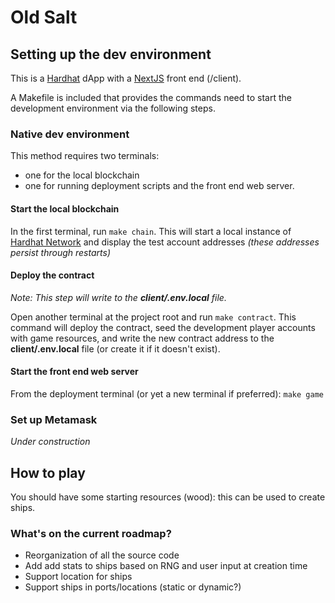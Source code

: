 # Old Salt

## Setting up the dev environment

This is a [Hardhat](https://hardhat.org/hardhat-network/) dApp with a [NextJS](https://nextjs.org/) front end (/client).

A Makefile is included that provides the commands need to start the development environment via the following steps.

### Native dev environment

This method requires two terminals:

- one for the local blockchain
- one for running deployment scripts and the front end web server.

#### Start the local blockchain

In the first terminal, run `make chain`. This will start a local instance of [Hardhat Network](https://hardhat.org/tutorial/debugging-with-hardhat-network#_6-debugging-with-hardhat-network) and display the test account addresses _(these addresses persist through restarts)_

#### Deploy the contract

_Note: This step will write to the **client/.env.local** file._

Open another terminal at the project root and run `make contract`. This command will deploy the contract, seed the development
player accounts with game resources, and write the new contract address to the **client/.env.local** file (or create
it if it doesn't exist).

#### Start the front end web server

From the deployment terminal (or yet a new terminal if preferred): `make game`

### Set up Metamask

_Under construction_

## How to play

You should have some starting resources (wood): this can be used to create ships.

### What's on the current roadmap?

- Reorganization of all the source code
- Add add stats to ships based on RNG and user input at creation time
- Support location for ships
- Support ships in ports/locations (static or dynamic?)
